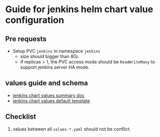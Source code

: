 Guide for jenkins helm chart value configuration
===

## Pre requests

- Setup PVC `jenkins` in namespace `jenkins`
  - size should bigger than 8Gi.
  - if replicas > 1, the PVC access mode should be `ReadWriteMany` to support jenkins server HA mode.

## values guide and schema

- [jenkins chart values summary doc](https://github.com/jenkinsci/helm-charts/blob/main/charts/jenkins/VALUES_SUMMARY.md)
- [jenkins chart values default template](https://github.com/jenkinsci/helm-charts/blob/main/charts/jenkins/values.yaml)

## Checklist

1. values between all `values-*.yaml` should not be conflict.
